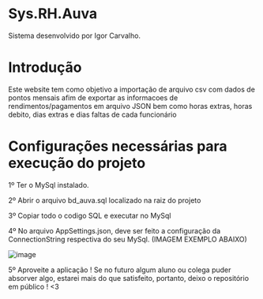 # Sys.RH.Auva



Sistema desenvolvido por Igor Carvalho.


# Introdução

Este website tem como objetivo a importação de arquivo csv com dados de pontos mensais afim de exportar as informacoes de rendimentos/pagamentos em arquivo JSON bem como horas extras, horas debito, dias extras e dias faltas de cada funcionário

# Configurações necessárias para execução do projeto

1º Ter o MySql instalado.

2º Abrir o arquivo bd_auva.sql localizado na raiz do projeto

3º Copiar todo o codigo SQL e executar no MySql

4º No arquivo AppSettings.json, deve ser feito a configuração da ConnectionString respectiva do seu MySql. (IMAGEM EXEMPLO ABAIXO)

![image](https://github.com/valento45/sys-rh/assets/54119744/117ba18f-3f93-44b9-b349-a4e88bf072c7)

5º Aproveite a aplicação ! Se no futuro algum aluno ou colega puder absorver algo, estarei mais do que satisfeito, portanto, deixo o repositório em público ! <3 
